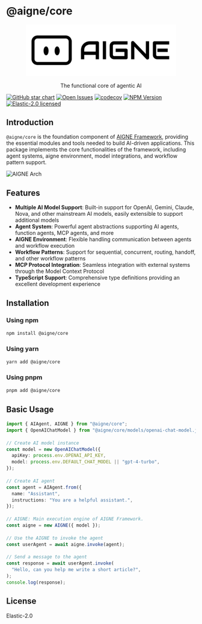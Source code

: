 # @aigne/core

<p align="center">
  <picture>
    <source srcset="https://raw.githubusercontent.com/AIGNE-io/aigne-framework/main/logo-dark.svg" media="(prefers-color-scheme: dark)">
    <source srcset="https://raw.githubusercontent.com/AIGNE-io/aigne-framework/main/logo.svg" media="(prefers-color-scheme: light)">
    <img src="https://raw.githubusercontent.com/AIGNE-io/aigne-framework/main/logo.svg" alt="AIGNE Logo" width="400" />
  </picture>

  <center>The functional core of agentic AI</center>
</p>

[![GitHub star chart](https://img.shields.io/github/stars/AIGNE-io/aigne-framework?style=flat-square)](https://star-history.com/#AIGNE-io/aigne-framework)
[![Open Issues](https://img.shields.io/github/issues-raw/AIGNE-io/aigne-framework?style=flat-square)](https://github.com/AIGNE-io/aigne-framework/issues)
[![codecov](https://codecov.io/gh/AIGNE-io/aigne-framework/graph/badge.svg?token=DO07834RQL)](https://codecov.io/gh/AIGNE-io/aigne-framework)
[![NPM Version](https://img.shields.io/npm/v/@aigne/core)](https://www.npmjs.com/package/@aigne/core)
[![Elastic-2.0 licensed](https://img.shields.io/npm/l/@aigne/core)](https://github.com/AIGNE-io/aigne-framework/blob/main/LICENSE)

## Introduction

`@aigne/core` is the foundation component of [AIGNE Framework](https://github.com/AIGNE-io/aigne-framework), providing the essential modules and tools needed to build AI-driven applications. This package implements the core functionalities of the framework, including agent systems, aigne environment, model integrations, and workflow pattern support.

<picture>
  <source srcset="https://raw.githubusercontent.com/AIGNE-io/aigne-framework/refs/heads/chore-readme-arch/assets/aigne-framework-dark.png" media="(prefers-color-scheme: dark)">
  <source srcset="https://raw.githubusercontent.com/AIGNE-io/aigne-framework/refs/heads/chore-readme-arch/assets/aigne-framework.png" media="(prefers-color-scheme: light)">
  <img src="https://raw.githubusercontent.com/AIGNE-io/aigne-framework/refs/heads/chore-readme-arch/aigne-framework.png" alt="AIGNE Arch" />
</picture>

## Features

* **Multiple AI Model Support**: Built-in support for OpenAI, Gemini, Claude, Nova, and other mainstream AI models, easily extensible to support additional models
* **Agent System**: Powerful agent abstractions supporting AI agents, function agents, MCP agents, and more
* **AIGNE Environment**: Flexible handling communication between agents and workflow execution
* **Workflow Patterns**: Support for sequential, concurrent, routing, handoff, and other workflow patterns
* **MCP Protocol Integration**: Seamless integration with external systems through the Model Context Protocol
* **TypeScript Support**: Comprehensive type definitions providing an excellent development experience

## Installation

### Using npm

```bash
npm install @aigne/core
```

### Using yarn

```bash
yarn add @aigne/core
```

### Using pnpm

```bash
pnpm add @aigne/core
```

## Basic Usage

```typescript
import { AIAgent, AIGNE } from "@aigne/core";
import { OpenAIChatModel } from "@aigne/core/models/openai-chat-model.js";

// Create AI model instance
const model = new OpenAIChatModel({
  apiKey: process.env.OPENAI_API_KEY,
  model: process.env.DEFAULT_CHAT_MODEL || "gpt-4-turbo",
});

// Create AI agent
const agent = AIAgent.from({
  name: "Assistant",
  instructions: "You are a helpful assistant.",
});

// AIGNE: Main execution engine of AIGNE Framework.
const aigne = new AIGNE({ model });

// Use the AIGNE to invoke the agent
const userAgent = await aigne.invoke(agent);

// Send a message to the agent
const response = await userAgent.invoke(
  "Hello, can you help me write a short article?",
);
console.log(response);
```

## License

Elastic-2.0
